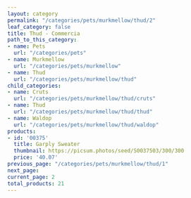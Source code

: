 ```yaml
---
layout: category
permalink: "/categories/pets/murkmellow/thud/2"
leaf_category: false
title: Thud - Commercia
path_to_this_category:
- name: Pets
  url: "/categories/pets"
- name: Murkmellow
  url: "/categories/pets/murkmellow"
- name: Thud
  url: "/categories/pets/murkmellow/thud"
child_categories:
- name: Cruts
  url: "/categories/pets/murkmellow/thud/cruts"
- name: Thud
  url: "/categories/pets/murkmellow/thud/thud"
- name: Waldop
  url: "/categories/pets/murkmellow/thud/waldop"
products:
- id: '00375'
  title: Garply Sweater
  thumbnail: https://picsum.photos/seed/S0037503/300/300
  price: '40.07'
previous_page: "/categories/pets/murkmellow/thud/1"
next_page: 
current_page: 2
total_products: 21
---
```

